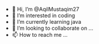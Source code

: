 - 👋 Hi, I’m @AqilMustaqim27
- 👀 I’m interested in coding
- 🌱 I’m currently learning java 
- 💞️ I’m looking to collaborate on ...
- 📫 How to reach me ...

<!---
AqilMustaqim27/AqilMustaqim27 is a ✨ special ✨ repository because its `README.md` (this file) appears on your GitHub profile.
You can click the Preview link to take a look at your changes.
--->
